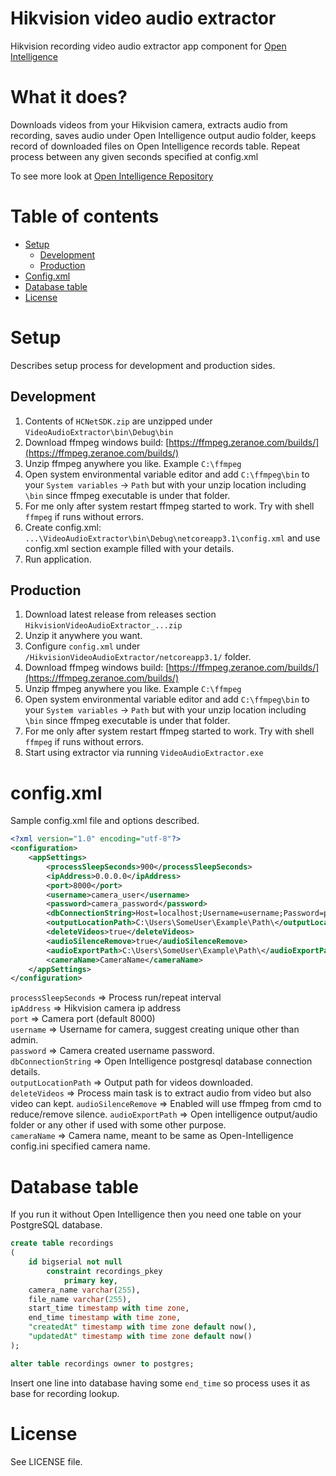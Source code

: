 # Hikvision video audio extractor

Hikvision recording video audio extractor app component for [Open Intelligence](https://github.com/norkator/open-intelligence)

What it does?
======

Downloads videos from your Hikvision camera, extracts audio from recording, saves audio under 
Open Intelligence output audio folder, keeps record of downloaded files on Open Intelligence 
records table. Repeat process between any given seconds specified at config.xml

To see more look at  [Open Intelligence Repository](https://github.com/norkator/open-intelligence)


Table of contents
=================
* [Setup](#setup)
    * [Development](#development)
    * [Production](#production)
* [Config.xml](#configxml)
* [Database table](#database-table)
* [License](#license)


Setup
======

Describes setup process for development and production sides.


Development
------

1. Contents of `HCNetSDK.zip` are unzipped under `VideoAudioExtractor\bin\Debug\bin`
2. Download ffmpeg windows build: [https://ffmpeg.zeranoe.com/builds/](https://ffmpeg.zeranoe.com/builds/)
3. Unzip ffmpeg anywhere you like. Example `C:\ffmpeg`
4. Open system environmental variable editor and add `C:\ffmpeg\bin` to your `System variables` -> `Path` 
but with your unzip location including `\bin` since ffmpeg executable is under that folder.
5. For me only after system restart ffmpeg started to work. Try with shell `ffmpeg` if runs without errors.
6. Create config.xml: `...\VideoAudioExtractor\bin\Debug\netcoreapp3.1\config.xml` 
and use config.xml section example filled with your details.
7. Run application.


Production
------ 

1. Download latest release from releases section `HikvisionVideoAudioExtractor_...zip`
2. Unzip it anywhere you want.
3. Configure `config.xml` under `/HikvisionVideoAudioExtractor/netcoreapp3.1/` folder.
4. Download ffmpeg windows build: [https://ffmpeg.zeranoe.com/builds/](https://ffmpeg.zeranoe.com/builds/)
5. Unzip ffmpeg anywhere you like. Example `C:\ffmpeg`
6. Open system environmental variable editor and add `C:\ffmpeg\bin` to your `System variables` -> `Path` 
but with your unzip location including `\bin` since ffmpeg executable is under that folder.
7. For me only after system restart ffmpeg started to work. Try with shell `ffmpeg` if runs without errors.
8. Start using extractor via running `VideoAudioExtractor.exe`

config.xml
======

Sample config.xml file and options described.

```xml
<?xml version="1.0" encoding="utf-8"?>
<configuration>
    <appSettings>
        <processSleepSeconds>900</processSleepSeconds>
        <ipAddress>0.0.0.0</ipAddress>
        <port>8000</port>
        <username>camera_user</username>
        <password>camera_password</password>
        <dbConnectionString>Host=localhost;Username=username;Password=password;Database=intelligence</dbConnectionString>
        <outputLocationPath>C:\Users\SomeUser\Example\Path\</outputLocationPath>
        <deleteVideos>true</deleteVideos>
        <audioSilenceRemove>true</audioSilenceRemove>
        <audioExportPath>C:\Users\SomeUser\Example\Path\</audioExportPath>
        <cameraName>CameraName</cameraName>
    </appSettings>
</configuration>
```

`processSleepSeconds` => Process run/repeat interval  
`ipAddress` => Hikvision camera ip address  
`port` => Camera port (default 8000)  
`username` => Username for camera, suggest creating unique other than admin.  
`password` => Camera created username password.  
`dbConnectionString` => Open Intelligence postgresql database connection details.  
`outputLocationPath` => Output path for videos downloaded.  
`deleteVideos` => Process main task is to extract audio from video but also video can kept.
`audioSilenceRemove` => Enabled will use ffmpeg from cmd to reduce/remove silence. 
`audioExportPath` => Open intelligence output/audio folder or any other if used with some other purpose.   
`cameraName` => Camera name, meant to be same as Open-Intelligence config.ini specified camera name.


Database table
======

If you run it without Open Intelligence then you need one table on your PostgreSQL database.
```sql
create table recordings
(
	id bigserial not null
		constraint recordings_pkey
			primary key,
	camera_name varchar(255),
	file_name varchar(255),
	start_time timestamp with time zone,
	end_time timestamp with time zone,
	"createdAt" timestamp with time zone default now(),
	"updatedAt" timestamp with time zone default now()
);

alter table recordings owner to postgres;
```
Insert one line into database having some `end_time` so process uses it as base for recording lookup.


License
============
See LICENSE file.

